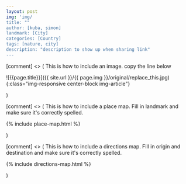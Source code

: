 ```yaml
---
layout: post
img: 'img/
title: ""
author: [kuba, simon]
landmark: [City]
categories: [Country]
tags: [nature, city]
description: "description to show up when sharing link"
---
```


[comment] <> (
This is how to include an image. copy the line below

![{{page.title}}]({{ site.url }}/{{ page.img }}/original/replace_this.jpg){:class="img-responsive center-block img-article"}

)

[comment] <> (
This is how to include a place map. Fill in landmark and make sure it's correctly spelled.

{% include place-map.html %}

)

[comment] <> (
This is how to include a directions map. Fill in origin and destination and make sure it's correctly spelled.

{% include directions-map.html %}

)
